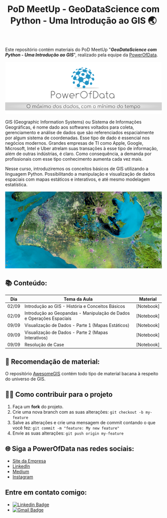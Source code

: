 <header> 
<h1>PoD MeetUp - GeoDataScience com Python - Uma Introdução ao GIS 🌏</h1>
</header>


Este repositório contém materiais do PoD MeetUp "**_GeoDataScience com Python - Uma Introdução ao GIS_**", realizado pela equipe da [PowerOfData](https://www.powerofdata.com.br/#fale-conosco).

![PoD Slogan](https://github.com/gusbruschi13/PoD_MeetUp_GIS_in_Python/blob/master/images/pod_slogan.png)

GIS (Geographic Information Systems) ou Sistema de Informações Geográficas, é nome dado aos softwares voltados para coleta, gerenciamento e análise de dados que são referenciados espacialmente por algum sistema de coordenadas. Esse tipo de dado é essencial nos negócios modernos. Grandes empresas de TI como Apple, Google, Microsoft, Intel e Uber atrelam suas transações à esse tipo de informação, além de outras indústrias, é claro. Como consequência, a demanda por profissionais com esse tipo conhecimento aumenta cada vez mais.

Nesse curso, introduziremos os conceitos básicos de GIS utilizando a linguagem Python. Possibilitando a manipulação e visualização de dados espaciais com mapas estáticos e interativos, e até mesmo modelagem estatística.

![Países Baixos](https://github.com/gusbruschi13/PoD_MeetUp_GIS_in_Python/blob/master/images/paises_baixos.jpg)
 

## 📚 Conteúdo:

**Dia**| **Tema da Aula** | **Material**
------------ | ------------ | -------------
02/09 | Introdução ao GIS - História e Conceitos Básicos | [Notebook]
02/09 | Introdução ao Geopandas - Manipulação de Dados e Operações Espaciais | [Notebook]
09/09 | Visualização de Dados - Parte 1 (Mapas Estáticos)| [Notebook]
09/09 | Visualização de Dados - Parte 2 (Mapas Interativos)| [Notebook]
09/09 | Resolução de Case| [Notebook]


## 🚥 Recomendação de material:

O repositório [AwesomeGIS](https://github.com/sshuair/awesome-gis) contém todo tipo de material bacana à respeito do universo de GIS.


## 💪🏾 Como contribuir para o projeto

1. Faça um **fork** do projeto.
2. Crie uma nova branch com as suas alterações: `git checkout -b my-feature`
3. Salve as alterações e crie uma mensagem de commit contando o que você fez: `git commit -m "feature: My new feature"`
4. Envie as suas alterações: `git push origin my-feature`

## 🌐 Siga a PowerOfData nas redes sociais:

* [Site da Empresa](https://www.powerofdata.com.br/#fale-conosco)
* [LinkedIn](https://www.linkedin.com/company/powerofdata/)
* [Medium](https://medium.com/powerofdata)
* [Instagram](https://www.instagram.com/powerofdata/)

## Entre em contato comigo:

* [![Linkedin Badge](https://img.shields.io/badge/-LinkedIn-blue?style=flat-square&logo=Linkedin&logoColor=white&link=https://www.linkedin.com/in/gustavo-bruschi/)](https://www.linkedin.com/in/gustavo-bruschi/) 
* [![Gmail Badge](https://img.shields.io/badge/-gustavo.bruschi@powerofdata.com.br-c14438?style=flat-square&logo=Gmail&logoColor=white&link=mailto:gustavo.bruschi@powerofdata.com.br)](mailto:gustavo.bruschi@powerofdata.com.br)
